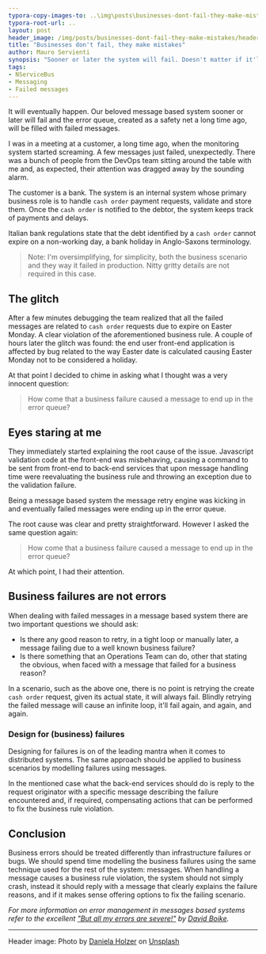```yaml
---
typora-copy-images-to: ..\img\posts\businesses-dont-fail-they-make-mistakes
typora-root-url: ..
layout: post
header_image: /img/posts/businesses-dont-fail-they-make-mistakes/header.jpg
title: "Businesses don't fail, they make mistakes"
author: Mauro Servienti
synopsis: "Sooner or later the system will fail. Doesn't matter if it'll be for an infrastructure failure or a bug. It'll fail. Dealing with failures can be tricky especially when business failures are handled like if they were infrastructure ones."
tags:
- NServiceBus
- Messaging
- Failed messages
---
```


It will eventually happen. Our beloved message based system sooner or later will fail and the error queue,  created as a safety net a long time ago, will be filled with failed messages.

I was in a meeting at a customer, a long time ago, when the monitoring system started screaming. A few messages just failed, unexpectedly. There was a bunch of people from the DevOps team sitting around the table with me and, as expected, their attention was dragged away by the sounding alarm.

The customer is a bank. The system is an internal system whose primary business role is to handle `cash order` payment requests, validate and store them. Once the `cash order` is notified to the debtor, the system keeps track of payments and delays.

Italian bank regulations state that the debt identified by a `cash order` cannot expire on a non-working day, a bank holiday in Anglo-Saxons terminology.

> Note: I'm oversimplifying, for simplicity, both the business scenario and they way it failed in production. Nitty gritty details are not required in this case.

## The glitch

After a few minutes debugging the team realized that all the failed messages are related to `cash order` requests due to expire on Easter Monday. A clear violation of the aforementioned business rule.
A couple of hours later the glitch was found: the end user front-end application is affected by bug related to the way Easter date is calculated causing Easter Monday not to be considered a holiday.

At that point I decided to chime in asking what I thought was a very innocent question:

> How come that a business failure caused a message to end up in the error queue?

## Eyes staring at me

They immediately started explaining the root cause of the issue. Javascript validation code at the front-end was misbehaving, causing a command to be sent from front-end to back-end services that upon message handling time were reevaluating the business rule and throwing an exception due to the validation failure.

Being a message based system the message retry engine was kicking in and eventually failed messages were ending up in the error queue.

The root cause was clear and pretty straightforward. However I asked the same question again:

> How come that a business failure caused a message to end up in the error queue?

At which point, I had their attention.

## Business failures are not errors

When dealing with failed messages in a message based system there are two important questions we should ask:

* Is there any good reason to retry, in a tight loop or manually later, a message failing due to a well known business failure?
* Is there something that an Operations Team can do, other that stating the obvious, when faced with a message that failed for a business reason?

In a scenario, such as the above one, there is no point is retrying the create `cash order` request, given its actual state, it will always fail. Blindly retrying the failed message will cause an infinite loop, it'll fail again, and again, and again.

### Design for (business) failures

Designing for failures is on of the leading mantra when it comes to distributed systems. The same approach should be applied to business scenarios by modelling failures using messages.

In the mentioned case what the back-end services should do is reply to the request originator with a specific message describing the failure encountered and, if required, compensating actions that can be performed to fix the business rule violation.

## Conclusion

Business errors should be treated differently than infrastructure failures or bugs. We should spend time modelling the business failures using the same technique used for the rest of the system: messages. When handling a message causes a business rule violation, the system should not simply crash, instead it should reply with a message that clearly explains the failure reasons, and if it makes sense offering options to fix the failing scenario.

*For more information on error management in messages based systems refer to the excellent ["But all my errors are severe!"](https://particular.net/blog/but-all-my-errors-are-severe) by [David Boike](https://www.make-awesome.com/).*

---
Header image: Photo by [Daniela Holzer](https://unsplash.com/@matscha?utm_source=unsplash&utm_medium=referral&utm_content=creditCopyText) on [Unsplash](https://unsplash.com/search/photos/mistake?utm_source=unsplash&utm_medium=referral&utm_content=creditCopyText)
